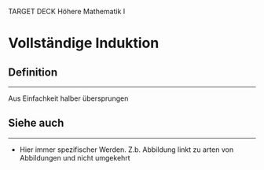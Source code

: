 
TARGET DECK
Höhere Mathematik I

# Vollständige Induktion

## Definition
***
Aus Einfachkeit halber übersprungen
## Siehe auch
***
* Hier immer spezifischer Werden. Z.b. Abbildung linkt zu arten von Abbildungen und nicht umgekehrt
